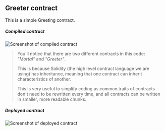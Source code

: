 ## **Greeter contract**

This is a simple Greeting contract.



##### **Compiled contract**

![Screenshot of compiled contract](https://user-images.githubusercontent.com/9979182/54198204-e0bd0c80-44eb-11e9-8b7b-ad497799ed10.png)


> You'll notice that there are two different contracts in this code: *"Mortal"* and *"Greeter"*.
>
> This is because Solidity (the high level contract language we are using) has inheritance, meaning that one contract can inherit characteristics of another.
>
> This is very useful to simplify coding as common traits of contracts don't need to be rewritten every time, and all contracts can be written in smaller, more readable chunks.

##### **Deployed contract**

![Screenshot of deployed contract](https://user-images.githubusercontent.com/9979182/54199215-617d0800-44ee-11e9-93cb-a1eb6d333895.png)
